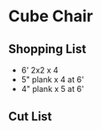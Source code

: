 # Cube Chair #

## Shopping List ##

* 6' 2x2 x 4
* 5" plank x 4 at 6'
* 4" plank x 5 at 6'

## Cut List ##
